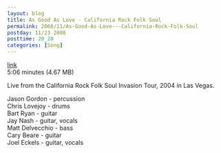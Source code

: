 ```yaml
---
layout: blog
title: As Good As Love - California Rock Folk Soul
permalink: 2008/11/As-Good-As-Love---California-Rock-Folk-Soul
postday: 11/23 2008
posttime: 20_20
categories: [Song]
---
```


<a href="http://kristeraxel.com/media/vault/asgoodaslove.mp3">link</a>
<br />5:06 minutes (4.67 MB)<p>Live from the California Rock Folk Soul Invasion Tour, 2004 in Las Vegas.</p>
<p>Jason Gordon - percussion<br />
Chris Lovejoy - drums<br />
Bart Ryan - guitar<br />
Jay Nash - guitar, vocals<br />
Matt Delvecchio - bass<br />
Cary Beare - guitar<br />
Joel Eckels - guitar, vocals</p>
